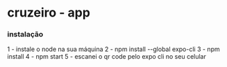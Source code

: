 # cruzeiro - app


### instalação

1 - instale o node na sua máquina
2 - npm install --global expo-cli
3 - npm install
4 - npm start 
5 - escanei o qr code pelo expo cli no seu celular